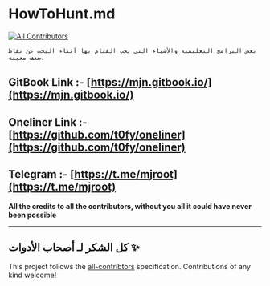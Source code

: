 # HowToHunt.md

[![All Contributors](https://img.shields.io/badge/all\_contributors-65-orange.svg?style=flat-square)](./#contributors-)

```
بعض البرامج التعليمية والأشياء التي يجب القيام بها أثناء البحث عن نقاط ضعف معينة. 
```

## GitBook Link :- [https://mjn.gitbook.io/](https://mjn.gitbook.io/)

## Oneliner Link :- [https://github.com/t0fy/oneliner](https://github.com/t0fy/oneliner)

## Telegram :- [https://t.me/mjroot](https://t.me/mjroot)

**All the credits to all the contributors, without you all it could have never been possible**

****

## كل الشكر لـ أصحاب الأدوات  ✨

This project follows the [all-contribtors](https://github.com/all-contributors/all-contributors) specification. Contributions of any kind welcome!
